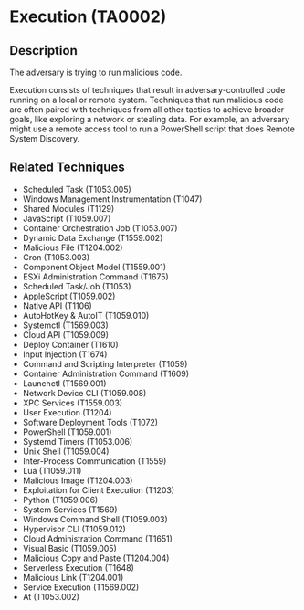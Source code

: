 # Execution (TA0002)

## Description
The adversary is trying to run malicious code.

Execution consists of techniques that result in adversary-controlled code running on a local or remote system. Techniques that run malicious code are often paired with techniques from all other tactics to achieve broader goals, like exploring a network or stealing data. For example, an adversary might use a remote access tool to run a PowerShell script that does Remote System Discovery. 

## Related Techniques
- Scheduled Task (T1053.005)
- Windows Management Instrumentation (T1047)
- Shared Modules (T1129)
- JavaScript (T1059.007)
- Container Orchestration Job (T1053.007)
- Dynamic Data Exchange (T1559.002)
- Malicious File (T1204.002)
- Cron (T1053.003)
- Component Object Model (T1559.001)
- ESXi Administration Command (T1675)
- Scheduled Task/Job (T1053)
- AppleScript (T1059.002)
- Native API (T1106)
- AutoHotKey & AutoIT (T1059.010)
- Systemctl (T1569.003)
- Cloud API (T1059.009)
- Deploy Container (T1610)
- Input Injection (T1674)
- Command and Scripting Interpreter (T1059)
- Container Administration Command (T1609)
- Launchctl (T1569.001)
- Network Device CLI (T1059.008)
- XPC Services (T1559.003)
- User Execution (T1204)
- Software Deployment Tools (T1072)
- PowerShell (T1059.001)
- Systemd Timers (T1053.006)
- Unix Shell (T1059.004)
- Inter-Process Communication (T1559)
- Lua (T1059.011)
- Malicious Image (T1204.003)
- Exploitation for Client Execution (T1203)
- Python (T1059.006)
- System Services (T1569)
- Windows Command Shell (T1059.003)
- Hypervisor CLI (T1059.012)
- Cloud Administration Command (T1651)
- Visual Basic (T1059.005)
- Malicious Copy and Paste (T1204.004)
- Serverless Execution (T1648)
- Malicious Link (T1204.001)
- Service Execution (T1569.002)
- At (T1053.002)
